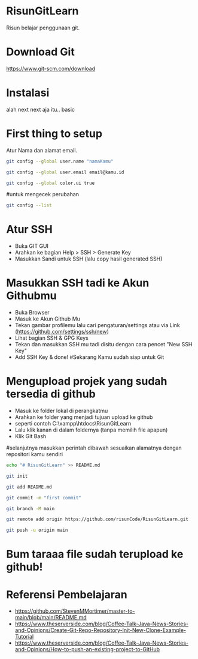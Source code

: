 # RisunGitLearn
Risun belajar penggunaan git.

# Download Git 
https://www.git-scm.com/download 

# Instalasi
alah next next aja itu.. basic

# First thing to setup
Atur Nama dan alamat email.
```bash
git config --global user.name "namaKamu"
```
```bash
git config --global user.email email@kamu.id
```
```bash
git config --global color.ui true
```   

#untuk mengecek perubahan
```bash
git config --list
```    

# Atur SSH
- Buka GIT GUI
- Arahkan ke bagian Help > SSH > Generate Key
- Masukkan Sandi untuk SSH (lalu copy hasil generated SSH) 


# Masukkan SSH tadi ke Akun Githubmu
- Buka Browser
- Masuk ke Akun Github Mu
- Tekan gambar profilemu lalu cari pengaturan/settings atau via Link (https://github.com/settings/ssh/new)
- Lihat bagian SSH & GPG Keys
- Tekan dan masukkan SSH mu tadi disitu dengan cara pencet "New SSH Key"
- Add SSH Key & done! 
#Sekarang Kamu sudah siap untuk Git


# Mengupload projek yang sudah tersedia di github
- Masuk ke folder lokal di perangkatmu
- Arahkan ke folder yang menjadi tujuan upload ke github
- seperti contoh C:\xampp\htdocs\RisunGitLearn
- Lalu klik kanan di dalam foldernya (tanpa memilih file apapun)
- Klik Git Bash 

  
#selanjutnya masukkan perintah dibawah
sesuaikan alamatnya dengan repositori kamu sendiri
```bash
echo "# RisunGitLearn" >> README.md
```
```bash
git init
```
```bash
git add README.md
```
```bash
git commit -m "first commit"
```
```bash
git branch -M main
```
```bash
git remote add origin https://github.com/risunCode/RisunGitLearn.git
```
```bash
git push -u origin main
``` 
# Bum taraaa file sudah terupload ke github! 


# Referensi Pembelajaran
- https://github.com/StevenMMortimer/master-to-main/blob/main/README.md
- https://www.theserverside.com/blog/Coffee-Talk-Java-News-Stories-and-Opinions/Create-Git-Repo-Repository-Init-New-Clone-Example-Tutorial
- https://www.theserverside.com/blog/Coffee-Talk-Java-News-Stories-and-Opinions/How-to-push-an-existing-project-to-GitHub
